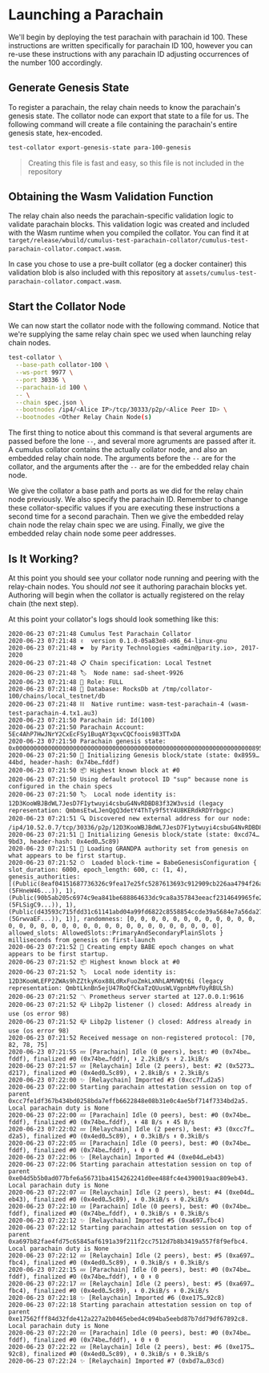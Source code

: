 # Launching a Parachain

We'll begin by deploying the test parachain with parachain id 100. These instructions are written specifically for parachain ID 100, however you can re-use these instructions with any parachain ID adjusting occurrences of the number 100 accordingly.

## Generate Genesis State

To register a parachain, the relay chain needs to know the parachain's genesis state. The collator node can export that state to a file for us. The following command will create a file containing the parachain's entire genesis state, hex-encoded.

```bash
test-collator export-genesis-state para-100-genesis
```

> Creating this file is fast and easy, so this file is not included in the repository

## Obtaining the Wasm Validation Function

The relay chain also needs the parachain-specific validation logic to validate parachain blocks. This validation logic was created and included with the Wasm runtime when you compiled the collator. You can find it at `target/release/wbuild/cumulus-test-parachain-collator/cumulus-test-parachain-collator.compact.wasm`.

In case you chose to use a pre-built collator (eg a docker container) this validation blob is also included with this repository at `assets/cumulus-test-parachain-collator.compact.wasm`.

## Start the Collator Node
We can now start the collator node with the following command. Notice that we're supplying the same relay chain spec we used when launching relay chain nodes.

```bash
test-collator \
  --base-path collator-100 \
  --ws-port 9977 \
  --port 30336 \
  --parachain-id 100 \
  -- \
  --chain spec.json \
  --bootnodes /ip4/<Alice IP>/tcp/30333/p2p/<Alice Peer ID> \
  --bootnodes <Other Relay Chain Node(s)
```

The first thing to notice about this command is that several arguments are passed before the lone `--`, and several more agruments are passed after it. A cumulus collator contains the actually collator node, and also an embedded relay chain node. The arguments before the `--` are for the collator, and the arguments after the `--` are for the embedded relay chain node.

We give the collator a base path and ports as we did for the relay chain node previously. We also specify the parachain ID. Remember to change these collator-specific values if you are executing these instructions a second time for a second parachain. Then we give the embedded relay chain node the relay chain spec we are using. Finally, we give the embedded relay chain node some peer addresses.

## Is It Working?

At this point you should see your collator node running and peering with the relay-chain nodes. You should _not_ see it authoring parachain blocks yet. Authoring will begin when the collator is actually registered on the relay chain (the next step).

At this point your collator's logs should look something like this:
```
2020-06-23 07:21:48 Cumulus Test Parachain Collator
2020-06-23 07:21:48 ✌️  version 0.1.0-05a83e8-x86_64-linux-gnu
2020-06-23 07:21:48 ❤️  by Parity Technologies <admin@parity.io>, 2017-2020
2020-06-23 07:21:48 📋 Chain specification: Local Testnet
2020-06-23 07:21:48 🏷  Node name: sad-sheet-9926
2020-06-23 07:21:48 👤 Role: FULL
2020-06-23 07:21:48 💾 Database: RocksDb at /tmp/collator-100/chains/local_testnet/db
2020-06-23 07:21:48 ⛓  Native runtime: wasm-test-parachain-4 (wasm-test-parachain-4.tx1.au3)
2020-06-23 07:21:50 Parachain id: Id(100)
2020-06-23 07:21:50 Parachain Account: 5Ec4AhP7HwJNrY2CxEcFSy1BuqAY3qxvCQCfoois983TTxDA
2020-06-23 07:21:50 Parachain genesis state: 0x0000000000000000000000000000000000000000000000000000000000000000008959d19fd6f3c67c6e83c0db48a52f0a08bcd9e1cc216a171b75e75a045444bd03170a2e7597b7b7e3d84c05391d139a62b157e78786d8c082f29dcf4c11131400
2020-06-23 07:21:50 🔨 Initializing Genesis block/state (state: 0x8959…44bd, header-hash: 0x74be…fddf)
2020-06-23 07:21:50 📦 Highest known block at #0
2020-06-23 07:21:50 Using default protocol ID "sup" because none is configured in the chain specs
2020-06-23 07:21:50 🏷  Local node identity is: 12D3KooWBJBdWL7JesD7F1ytwuyi4csbuG4NvRDBD83f32W3vsid (legacy representation: QmbmsEtwLJenQgQ3detY4ThTy9f5tY4U8KERdkRDYrbgpc)
2020-06-23 07:21:51 🔍 Discovered new external address for our node: /ip4/10.52.0.7/tcp/30336/p2p/12D3KooWBJBdWL7JesD7F1ytwuyi4csbuG4NvRDBD83f32W3vsid
2020-06-23 07:21:51 🔨 Initializing Genesis block/state (state: 0xcd74…9bd3, header-hash: 0x4ed0…5c89)
2020-06-23 07:21:51 👴 Loading GRANDPA authority set from genesis on what appears to be first startup.
2020-06-23 07:21:52 ⏱  Loaded block-time = BabeGenesisConfiguration { slot_duration: 6000, epoch_length: 600, c: (1, 4), genesis_authorities: [(Public(8eaf04151687736326c9fea17e25fc5287613693c912909cb226aa4794f26a48 (5FHneW46...)), 1), (Public(90b5ab205c6974c9ea841be688864633dc9ca8a357843eeacf2314649965fe22 (5FLSigC9...)), 1), (Public(d43593c715fdd31c61141abd04a99fd6822c8558854ccde39a5684e7a56da27d (5GrwvaEF...)), 1)], randomness: [0, 0, 0, 0, 0, 0, 0, 0, 0, 0, 0, 0, 0, 0, 0, 0, 0, 0, 0, 0, 0, 0, 0, 0, 0, 0, 0, 0, 0, 0, 0, 0], allowed_slots: AllowedSlots::PrimaryAndSecondaryPlainSlots } milliseconds from genesis on first-launch
2020-06-23 07:21:52 👶 Creating empty BABE epoch changes on what appears to be first startup.
2020-06-23 07:21:52 📦 Highest known block at #0
2020-06-23 07:21:52 🏷  Local node identity is: 12D3KooWLEFP2ZWAs9hZZtkyKox88LdRxFuoZmkLxNhLAMVWQt6i (legacy representation: QmbtLknBn5ejU47RoQfCkaTzQUusWLVgpnbMvfUyRBULSh)
2020-06-23 07:21:52 〽 Prometheus server started at 127.0.0.1:9616
2020-06-23 07:21:52 📪 Libp2p listener () closed: Address already in use (os error 98)
2020-06-23 07:21:52 📪 Libp2p listener () closed: Address already in use (os error 98)
2020-06-23 07:21:52 Received message on non-registered protocol: [70, 82, 78, 75]
2020-06-23 07:21:55 💤 [Parachain] Idle (0 peers), best: #0 (0x74be…fddf), finalized #0 (0x74be…fddf), ⬇ 2.2kiB/s ⬆ 2.1kiB/s
2020-06-23 07:21:57 💤 [Relaychain] Idle (2 peers), best: #2 (0x5273…d217), finalized #0 (0x4ed0…5c89), ⬇ 2.8kiB/s ⬆ 2.3kiB/s
2020-06-23 07:22:00 ✨ [Relaychain] Imported #3 (0xcc7f…d2a5)
2020-06-23 07:22:00 Starting parachain attestation session on top of parent 0xcc7fe1df367b434bd0258bda7effb6622848e08b31e0c4ae5bf714f7334bd2a5. Local parachain duty is None
2020-06-23 07:22:00 💤 [Parachain] Idle (0 peers), best: #0 (0x74be…fddf), finalized #0 (0x74be…fddf), ⬇ 48 B/s ⬆ 45 B/s
2020-06-23 07:22:02 💤 [Relaychain] Idle (2 peers), best: #3 (0xcc7f…d2a5), finalized #0 (0x4ed0…5c89), ⬇ 0.3kiB/s ⬆ 0.3kiB/s
2020-06-23 07:22:05 💤 [Parachain] Idle (0 peers), best: #0 (0x74be…fddf), finalized #0 (0x74be…fddf), ⬇ 0 ⬆ 0
2020-06-23 07:22:06 ✨ [Relaychain] Imported #4 (0xe04d…eb43)
2020-06-23 07:22:06 Starting parachain attestation session on top of parent 0xe04d5b5b0ad077bfe6a56731ba4154262241d0ee488fc4e4390019aac809eb43. Local parachain duty is None
2020-06-23 07:22:07 💤 [Relaychain] Idle (2 peers), best: #4 (0xe04d…eb43), finalized #0 (0x4ed0…5c89), ⬇ 0.3kiB/s ⬆ 0.2kiB/s
2020-06-23 07:22:10 💤 [Parachain] Idle (0 peers), best: #0 (0x74be…fddf), finalized #0 (0x74be…fddf), ⬇ 0.3kiB/s ⬆ 0.3kiB/s
2020-06-23 07:22:12 ✨ [Relaychain] Imported #5 (0xa697…fbc4)
2020-06-23 07:22:12 Starting parachain attestation session on top of parent 0xa697b82fae4fd75c65845af6191a39f211f2cc7512d7b8b3419a557f8f9efbc4. Local parachain duty is None
2020-06-23 07:22:12 💤 [Relaychain] Idle (2 peers), best: #5 (0xa697…fbc4), finalized #0 (0x4ed0…5c89), ⬇ 0.3kiB/s ⬆ 0.3kiB/s
2020-06-23 07:22:15 💤 [Parachain] Idle (0 peers), best: #0 (0x74be…fddf), finalized #0 (0x74be…fddf), ⬇ 0 ⬆ 0
2020-06-23 07:22:17 💤 [Relaychain] Idle (2 peers), best: #5 (0xa697…fbc4), finalized #0 (0x4ed0…5c89), ⬇ 0.2kiB/s ⬆ 0.2kiB/s
2020-06-23 07:22:18 ✨ [Relaychain] Imported #6 (0xe175…92c8)
2020-06-23 07:22:18 Starting parachain attestation session on top of parent 0xe17562fff84d32fde412a227a2b0465ebed4c094ba5eebd87b7dd79df67892c8. Local parachain duty is None
2020-06-23 07:22:20 💤 [Parachain] Idle (0 peers), best: #0 (0x74be…fddf), finalized #0 (0x74be…fddf), ⬇ 0 ⬆ 0
2020-06-23 07:22:22 💤 [Relaychain] Idle (2 peers), best: #6 (0xe175…92c8), finalized #0 (0x4ed0…5c89), ⬇ 0.3kiB/s ⬆ 0.3kiB/s
2020-06-23 07:22:24 ✨ [Relaychain] Imported #7 (0xbd7a…03cd)
```
